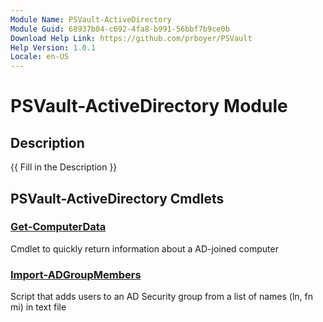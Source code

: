 ```yaml
---
Module Name: PSVault-ActiveDirectory
Module Guid: 68937b04-c692-4fa8-b991-56bbf7b9ce0b
Download Help Link: https://github.com/prboyer/PSVault
Help Version: 1.0.1
Locale: en-US
---
```


# PSVault-ActiveDirectory Module
## Description
{{ Fill in the Description }}

## PSVault-ActiveDirectory Cmdlets
### [Get-ComputerData](Get-ComputerData.md)
Cmdlet to quickly return information about a AD-joined computer

### [Import-ADGroupMembers](Import-ADGroupMembers.md)
Script that adds users to an AD Security group from a list of names (ln, fn mi) in text file

